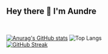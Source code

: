 <h2>Hey there 👋 I'm Aundre</h2>
<br/>

[![Anurag's GitHub stats](https://github-readme-stats.vercel.app/api?username=aundre-barras&show_icons=true&theme=tokyonight)](https://github.com/anuraghazra/github-readme-stats)
![Top Langs](https://github-readme-stats.vercel.app/api/top-langs/?username=aundre-barras&layout=compact)
<br/>
[![GitHub Streak](http://github-readme-streak-stats.herokuapp.com?user=aundre-barras&theme=tokyonight&hide_border=true)](https://git.io/streak-stats)

<!--
**aundre-barras/aundre-barras** is a ✨ _special_ ✨ repository because its `README.md` (this file) appears on your GitHub profile.

Here are some ideas to get you started:

- 🔭 I’m currently working on ...
- 🌱 I’m currently learning ...
- 👯 I’m looking to collaborate on ...
- 🤔 I’m looking for help with ...
- 💬 Ask me about ...
- 📫 How to reach me: ...
- 😄 Pronouns: ...
- ⚡ Fun fact: ...
-->

